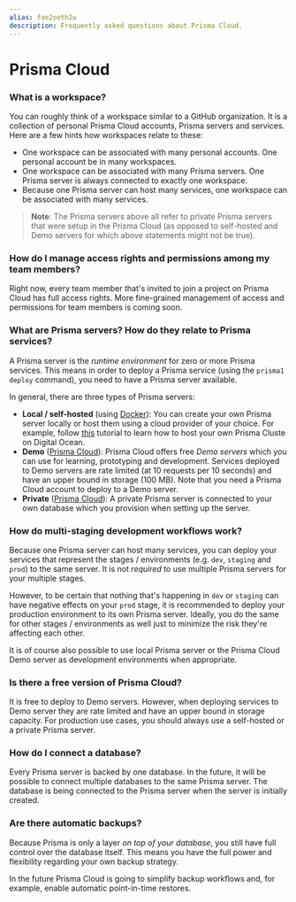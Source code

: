 ```yaml
---
alias: fae2ooth2u
description: Frequently asked questions about Prisma Cloud.
---
```


# Prisma Cloud

### What is a workspace?

You can roughly think of a workspace similar to a GitHub organization. It is a collection of personal Prisma Cloud accounts, Prisma servers and services. Here are a few hints how workspaces relate to these:

- One workspace can be associated with many personal accounts. One personal account be in many workspaces.
- One workspace can be associated with many Prisma servers. One Prisma server is always connected to exactly one workspace.
- Because one Prisma server can host many services, one workspace can be associated with many services.

> **Note**: The Prisma servers above all refer to private Prisma servers that were setup in the Prisma Cloud (as opposed to self-hosted and Demo servers for which above statements might not be true).

### How do I manage access rights and permissions among my team members?

Right now, every team member that's invited to join a project on Prisma Cloud has full access rights. More fine-grained management of access and permissions for team members is coming soon.

### What are Prisma servers? How do they relate to Prisma services?

A Prisma server is the _runtime environment_ for zero or more Prisma services. This means in order to deploy a Prisma service (using the `prisma1 deploy` command), you need to have a Prisma server available.

In general, there are three types of Prisma servers:

- **Local / self-hosted** (using [Docker](https://www.docker.com/)): You can create your own Prisma server locally or host them using a cloud provider of your choice. For example, follow [this](!alias-texoo9aemu) tutorial to learn how to host your own Prisma Cluste on Digital Ocean.
- **Demo** ([Prisma Cloud](https://www.prismagraphql.com/cloud)): Prisma Cloud offers free _Demo servers_ which you can use for learning, prototyping and development. Services deployed to Demo servers are rate limited (at 10 requests per 10 seconds) and have an upper bound in storage (100 MB). Note that you need a Prisma Cloud account to deploy to a Demo server.
- **Private** ([Prisma Cloud](https://www.prismagraphql.com/cloud)): A private Prisma server is connected to your own database which you provision when setting up the server.

### How do multi-staging development workflows work?

Because one Prisma server can host many services, you can deploy your services that represent the stages / environments (e.g. `dev`, `staging` and `prod`) to the same server. It is not _required_ to use multiple Prisma servers for your multiple stages.

However, to be certain that nothing that's happening in `dev` or `staging` can have negative effects on your `prod` stage, it is recommended to deploy your production environment to its own Prisma server. Ideally, you do the same for other stages / environments as well just to minimize the risk they're affecting each other.

It is of course also possible to use local Prisma server or the Prisma Cloud Demo server as development environments when appropriate.

### Is there a free version of Prisma Cloud?

It is free to deploy to Demo servers. However, when deploying services to Demo server they are rate limited and have an upper bound in storage capacity. For production use cases, you should always use a self-hosted or a private Prisma server.

### How do I connect a database?

Every Prisma server is backed by one database. In the future, it will be possible to connect multiple databases to the same Prisma server. The database is being connected to the Prisma server when the server is initially created.

### Are there automatic backups?

Because Prisma is only a layer _on top of your database_, you still have full control over the database itself. This means you have the full power and flexibility regarding your own backup strategy.

In the future Prisma Cloud is going to simplify backup workflows and, for example, enable automatic point-in-time restores.
